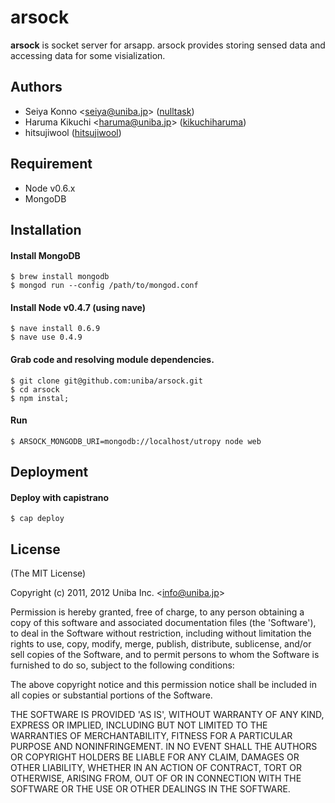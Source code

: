 # arsock

__arsock__ is socket server for arsapp. arsock provides storing sensed data and accessing data for some visialization.

## Authors

  - Seiya Konno &lt;seiya@uniba.jp&gt; ([nulltask](https://github.com/nulltask))
  - Haruma Kikuchi &lt;haruma@uniba.jp&gt; ([kikuchiharuma](https://github.com/kikuchiharuma))
  - hitsujiwool ([hitsujiwool](https://github.com/hitsujiwool))

## Requirement

* Node v0.6.x
* MongoDB

## Installation

#### Install MongoDB 


    $ brew install mongodb
    $ mongod run --config /path/to/mongod.conf

#### Install Node v0.4.7 (using nave)

    $ nave install 0.6.9
    $ nave use 0.4.9

#### Grab code and resolving module dependencies.

    $ git clone git@github.com:uniba/arsock.git
    $ cd arsock
    $ npm instal;

#### Run
    
    $ ARSOCK_MONGODB_URI=mongodb://localhost/utropy node web

## Deployment

#### Deploy with capistrano

    $ cap deploy

## License

(The MIT License)

Copyright (c) 2011, 2012 Uniba Inc. &lt;info@uniba.jp&gt;

Permission is hereby granted, free of charge, to any person obtaining
a copy of this software and associated documentation files (the
'Software'), to deal in the Software without restriction, including
without limitation the rights to use, copy, modify, merge, publish,
distribute, sublicense, and/or sell copies of the Software, and to
permit persons to whom the Software is furnished to do so, subject to
the following conditions:

The above copyright notice and this permission notice shall be
included in all copies or substantial portions of the Software.

THE SOFTWARE IS PROVIDED 'AS IS', WITHOUT WARRANTY OF ANY KIND,
EXPRESS OR IMPLIED, INCLUDING BUT NOT LIMITED TO THE WARRANTIES OF
MERCHANTABILITY, FITNESS FOR A PARTICULAR PURPOSE AND NONINFRINGEMENT.
IN NO EVENT SHALL THE AUTHORS OR COPYRIGHT HOLDERS BE LIABLE FOR ANY
CLAIM, DAMAGES OR OTHER LIABILITY, WHETHER IN AN ACTION OF CONTRACT,
TORT OR OTHERWISE, ARISING FROM, OUT OF OR IN CONNECTION WITH THE
SOFTWARE OR THE USE OR OTHER DEALINGS IN THE SOFTWARE.